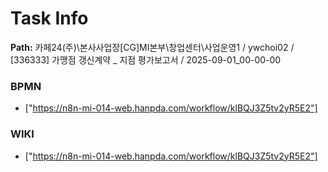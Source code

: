 # Task Info

**Path:** 카페24(주)\본사사업장\[CG]MI본부\창업센터\사업운영1 / ywchoi02 / [336333] 가맹점 갱신계약 _ 지점 평가보고서 / 2025-09-01_00-00-00

### BPMN
- ["https://n8n-mi-014-web.hanpda.com/workflow/klBQJ3Z5tv2yR5E2"]

### WIKI
- ["https://n8n-mi-014-web.hanpda.com/workflow/klBQJ3Z5tv2yR5E2"]

